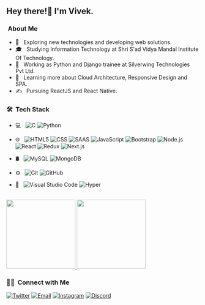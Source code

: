 

<h2> Hey there!👋  I'm Vivek.</h2>

<h3> &nbsp;About Me </h3>

- 🤔 &nbsp; Exploring new technologies and developing web solutions.
- 🎓 &nbsp; Studying Information Technology at Shri S'ad Vidya Mandal Institute Of Technology.
- 💼 &nbsp; Working as Python and Django trainee at Silverwing Technologies Pvt Ltd.
- 🌱 &nbsp; Learning more about Cloud Architecture, Responsive Design and SPA.
- ✍️ &nbsp; Pursuing ReactJS and React Native.

<h3> 🛠 &nbsp;Tech Stack</h3>

- 💻 &nbsp;
  ![C](https://img.shields.io/badge/-C-333333?style=flat&logo=C&logoColor=00599C)
  ![Python](https://img.shields.io/badge/-Python-333333?style=flat&logo=python)
  
 - 🌐 &nbsp;
  ![HTML5](https://img.shields.io/badge/-HTML5-333333?style=flat&logo=HTML5)
  ![CSS](https://img.shields.io/badge/-CSS-333333?style=flat&logo=CSS3&logoColor=1572B6)
  ![SAAS](https://img.shields.io/badge/Sass-333333?&logo=sass&logoColor=white)
  ![JavaScript](https://img.shields.io/badge/-JavaScript-333333?style=flat&logo=javascript)
  ![Bootstrap](https://img.shields.io/badge/-Bootstrap-333333?style=flat&logo=bootstrap&logoColor=563D7C)
  ![Node.js](https://img.shields.io/badge/Node.js-333333?&logo=node.js&logoColor=white)
  ![React](https://img.shields.io/badge/-React-333333?style=flat&logo=react)
  ![Redux](https://img.shields.io/badge/Redux-333333?&logo=redux&logoColor=white)
  ![Next.js](https://img.shields.io/badge/-Next.js-333333?style=flat&logo=Next.js)
  
- 🛢 &nbsp;
  ![MySQL](https://img.shields.io/badge/-MySQL-333333?style=flat&logo=mysql)
  ![MongoDB](https://img.shields.io/badge/-MongoDB-333333?style=flat&logo=mongodb)
- ⚙️ &nbsp;
  ![Git](https://img.shields.io/badge/-Git-333333?style=flat&logo=git)
  ![GitHub](https://img.shields.io/badge/-GitHub-333333?style=flat&logo=github)

- 🔧 &nbsp;
  ![Visual Studio Code](https://img.shields.io/badge/-Visual%20Studio%20Code-333333?style=flat&logo=visual-studio-code&logoColor=007ACC)
  ![Hyper](https://img.shields.io/badge/-Hyper-333333?style=flat&logo=hyper)
 

<br/>

<a href="https://github.com/AVS1508">
  <img height="180em" src="https://github-readme-stats.vercel.app/api?username=VivekSatikunvar&theme=buefy&show_icons=true" />
  <img height="180em" src="https://github-readme-stats.vercel.app/api/top-langs/?username=VivekSatikunvar&theme=buefy&layout=compact" />
</a>

<br/>

<h3> 🤝🏻 &nbsp;Connect with Me </h3>

<p align="center">

<a href="https://www.twitter.com/SatikunvarVivek/"><img alt="Twitter" src="https://img.shields.io/badge/Twitter-blue?style=flat-square&logo=twitter"></a>
<a href="mailto:viveksatikunvar142@gmail.com"><img alt="Email" src="https://img.shields.io/badge/Email-blue?style=flat-square&logo=gmail"></a>
<a href="https://www.instagram.com/viveksatikunvar/"><img alt="Instagram" src="https://img.shields.io/badge/Instagram-blue?style=flat-square&logo=instagram"></a>
<a href="https://www.https://discord.com/channels/@RedPhoenix/"><img alt="Discord" src="https://img.shields.io/badge/Discord-blue?style=flat-square&logo=discord"></a>  
</p>
